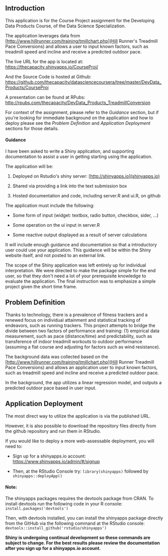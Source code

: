 ## Introduction

This application is for the Course Project assignment for the Developing Data Products Course, of the Data Science Specialization.

The application leverages data from [http://www.hillrunner.com/training/tmillchart.php](Hill Runner's Treadmill Pace Conversions) and allows a user to input known factors, such as treadmill speed and incline and receive a predicted outdoor pace.

The live URL for the app is located at: https://thecapacity.shinyapps.io/CourseProj/

And the Source Code is hosted at Github: https://github.com/thecapacity/datasciencecoursera/tree/master/DevData_Products/CourseProj

A presentation can be found at RPubs: http://rpubs.com/thecapacity/DevData_Products_TreadmillConversion

For context of the assignment, please refer to the *Guidance* section, but if you're looking for immediate background on the application and how to deploy please see the *Problem Definition* and *Application Deployment* sections for those details.

#### Guidance

I have been asked to write a Shiny application, and supporting documentation to assist a user in getting starting using the application.

The application will be:

1. Deployed on Rstudio's shiny server: [http://shinyapps.io](shinyapps.io)

2. Shared via providing a link into the text submission box
    
3. Hosted documentation and code, including server.R and ui.R, on github

The application must include the following:

* Some form of input (widget: textbox, radio button, checkbox, sider, ...)

* Some operation on the ui input in server.R

* Some reactive output displayed as a result of server calculations

It will include enough guidance and documentation so that a introductory user could use your application.  This guidance will be within the Shiny website itself, and not posted to an external link.

The scope of the Shiny application was left entirely up for individual interpretation. We were directed to make the package simple for the end user, so that they don't need a lot of your prerequisite knowledge to evaluate the application. The final instruction was to emphasize a simple project given the short time frame.  

## Problem Definition

Thanks to technology, there is a prevalence of fitness trackers and a renewed focus on individual attainment and statistical tracking of endeavors, such as running trackers. This project attempts to bridge the divide between two factors of performance and training: (1) empirical data measurement, such as pace (distance/time) and predictability, such as transference of indoor treadmill workouts to outdoor performance (assuming a flat course and adjusting for factors such as wind resistance).

The background data was collected based on the [http://www.hillrunner.com/training/tmillchart.php](Hill Runner Treadmill Pace Conversions) and allows an application user to input known factors, such as treadmill speed and incline and receive a predicted outdoor pace.

In the background, the app utilizes a linear regression model, and outputs a predicted outdoor pace based in user input.

## Application Deployment

The most direct way to utilize the application is via the published URL.

However, it is also possible to download the repository files directly from the github repository and run them in RStudio.

If you would like to deploy a more web-assessable deployment, you will need to:

* Sign up for a shinyapps.io account: https://www.shinyapps.io/admin/#/signup

* Then, at the RStudio Console try: `library(shinyapps)` followed by `shinyapps::deployApp()`

#### Note:

The shinyapps packages requires the devtools package from CRAN. To install devtools run the following code in your R console: `install.packages('devtools')`

Then, with devtools installed, you can install the shinyapps package directly from the GitHub via the following command at the RStudio console: `devtools::install_github('rstudio/shinyapps')`

**Shiny is undergoing continual development so these commands are subject to change. For the best results please review the documentation after you sign up for a shinyapps.io account.**